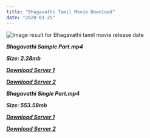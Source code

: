 ```yaml
---
title: "Bhagavathi Tamil Movie Download"
date: "2020-03-25"
---
```


![Image result for Bhagavathi  tamil movie release date](https://upload.wikimedia.org/wikipedia/en/thumb/3/3b/Bagavathi_Vijay_Movie.jpg/220px-Bagavathi_Vijay_Movie.jpg)

**_Bhagavathi Sample Part.mp4_**

**_Size: 2.28mb_**

  

**_[Download Server 1](http://b6.wetransfer.vip/files/{1299f9f5e3b2d69cf2543eed9032a99b1b0ad17e14bffebc066fcf7d2dcb313c}20Actor{1299f9f5e3b2d69cf2543eed9032a99b1b0ad17e14bffebc066fcf7d2dcb313c}20Hits{1299f9f5e3b2d69cf2543eed9032a99b1b0ad17e14bffebc066fcf7d2dcb313c}20Collection/Vijay{1299f9f5e3b2d69cf2543eed9032a99b1b0ad17e14bffebc066fcf7d2dcb313c}20{1299f9f5e3b2d69cf2543eed9032a99b1b0ad17e14bffebc066fcf7d2dcb313c}20Movies{1299f9f5e3b2d69cf2543eed9032a99b1b0ad17e14bffebc066fcf7d2dcb313c}20Collection/Bhagavathi{1299f9f5e3b2d69cf2543eed9032a99b1b0ad17e14bffebc066fcf7d2dcb313c}20(2002)/Bhagavathi{1299f9f5e3b2d69cf2543eed9032a99b1b0ad17e14bffebc066fcf7d2dcb313c}20Mp4{1299f9f5e3b2d69cf2543eed9032a99b1b0ad17e14bffebc066fcf7d2dcb313c}20HD/Bhagavathi{1299f9f5e3b2d69cf2543eed9032a99b1b0ad17e14bffebc066fcf7d2dcb313c}20HD{1299f9f5e3b2d69cf2543eed9032a99b1b0ad17e14bffebc066fcf7d2dcb313c}20Sample.mp4)_**

  

**_[Download Server 2](http://b6.wetransfer.vip/files/{1299f9f5e3b2d69cf2543eed9032a99b1b0ad17e14bffebc066fcf7d2dcb313c}20Actor{1299f9f5e3b2d69cf2543eed9032a99b1b0ad17e14bffebc066fcf7d2dcb313c}20Hits{1299f9f5e3b2d69cf2543eed9032a99b1b0ad17e14bffebc066fcf7d2dcb313c}20Collection/Vijay{1299f9f5e3b2d69cf2543eed9032a99b1b0ad17e14bffebc066fcf7d2dcb313c}20{1299f9f5e3b2d69cf2543eed9032a99b1b0ad17e14bffebc066fcf7d2dcb313c}20Movies{1299f9f5e3b2d69cf2543eed9032a99b1b0ad17e14bffebc066fcf7d2dcb313c}20Collection/Bhagavathi{1299f9f5e3b2d69cf2543eed9032a99b1b0ad17e14bffebc066fcf7d2dcb313c}20(2002)/Bhagavathi{1299f9f5e3b2d69cf2543eed9032a99b1b0ad17e14bffebc066fcf7d2dcb313c}20Mp4{1299f9f5e3b2d69cf2543eed9032a99b1b0ad17e14bffebc066fcf7d2dcb313c}20HD/Bhagavathi{1299f9f5e3b2d69cf2543eed9032a99b1b0ad17e14bffebc066fcf7d2dcb313c}20HD{1299f9f5e3b2d69cf2543eed9032a99b1b0ad17e14bffebc066fcf7d2dcb313c}20Sample.mp4)_**

  

  

  

**_Bhagavathi Single Part.mp4_**

**_Size: 553.58mb_**

  

**_[Download Server 1](http://b6.wetransfer.vip/files/{1299f9f5e3b2d69cf2543eed9032a99b1b0ad17e14bffebc066fcf7d2dcb313c}20Actor{1299f9f5e3b2d69cf2543eed9032a99b1b0ad17e14bffebc066fcf7d2dcb313c}20Hits{1299f9f5e3b2d69cf2543eed9032a99b1b0ad17e14bffebc066fcf7d2dcb313c}20Collection/Vijay{1299f9f5e3b2d69cf2543eed9032a99b1b0ad17e14bffebc066fcf7d2dcb313c}20{1299f9f5e3b2d69cf2543eed9032a99b1b0ad17e14bffebc066fcf7d2dcb313c}20Movies{1299f9f5e3b2d69cf2543eed9032a99b1b0ad17e14bffebc066fcf7d2dcb313c}20Collection/Bhagavathi{1299f9f5e3b2d69cf2543eed9032a99b1b0ad17e14bffebc066fcf7d2dcb313c}20(2002)/Bhagavathi{1299f9f5e3b2d69cf2543eed9032a99b1b0ad17e14bffebc066fcf7d2dcb313c}20Mp4{1299f9f5e3b2d69cf2543eed9032a99b1b0ad17e14bffebc066fcf7d2dcb313c}20HD/Bhagavathi{1299f9f5e3b2d69cf2543eed9032a99b1b0ad17e14bffebc066fcf7d2dcb313c}20HD.mp4)_**

  

**_[Download Server 2](http://b6.wetransfer.vip/files/{1299f9f5e3b2d69cf2543eed9032a99b1b0ad17e14bffebc066fcf7d2dcb313c}20Actor{1299f9f5e3b2d69cf2543eed9032a99b1b0ad17e14bffebc066fcf7d2dcb313c}20Hits{1299f9f5e3b2d69cf2543eed9032a99b1b0ad17e14bffebc066fcf7d2dcb313c}20Collection/Vijay{1299f9f5e3b2d69cf2543eed9032a99b1b0ad17e14bffebc066fcf7d2dcb313c}20{1299f9f5e3b2d69cf2543eed9032a99b1b0ad17e14bffebc066fcf7d2dcb313c}20Movies{1299f9f5e3b2d69cf2543eed9032a99b1b0ad17e14bffebc066fcf7d2dcb313c}20Collection/Bhagavathi{1299f9f5e3b2d69cf2543eed9032a99b1b0ad17e14bffebc066fcf7d2dcb313c}20(2002)/Bhagavathi{1299f9f5e3b2d69cf2543eed9032a99b1b0ad17e14bffebc066fcf7d2dcb313c}20Mp4{1299f9f5e3b2d69cf2543eed9032a99b1b0ad17e14bffebc066fcf7d2dcb313c}20HD/Bhagavathi{1299f9f5e3b2d69cf2543eed9032a99b1b0ad17e14bffebc066fcf7d2dcb313c}20HD.mp4)_**
